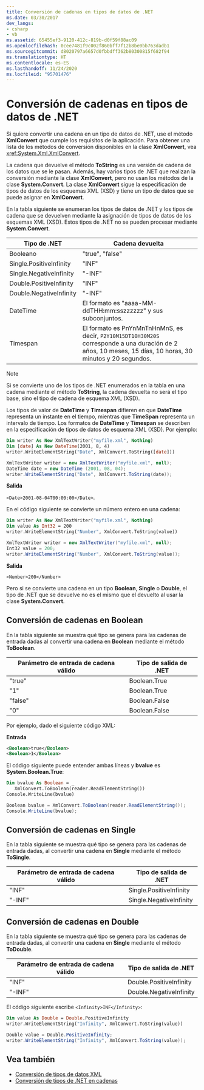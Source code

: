 ```yaml
---
title: Conversión de cadenas en tipos de datos de .NET
ms.date: 03/30/2017
dev_langs:
- csharp
- vb
ms.assetid: 65455ef3-9120-412c-819b-d0f59f88ac09
ms.openlocfilehash: 0cee7481f9c002f860bff7f12b8be0bb763dadb1
ms.sourcegitcommit: d8020797a6657d0fbbdff362b80300815f682f94
ms.translationtype: HT
ms.contentlocale: es-ES
ms.lasthandoff: 11/24/2020
ms.locfileid: "95701476"
---
```

# <a name="convert-strings-to-net-data-types"></a>Conversión de cadenas en tipos de datos de .NET

Si quiere convertir una cadena en un tipo de datos de .NET, use el método **XmlConvert** que cumple los requisitos de la aplicación. Para obtener una lista de los métodos de conversión disponibles en la clase **XmlConvert**, vea <xref:System.Xml.XmlConvert>.  
  
 La cadena que devuelve el método **ToString** es una versión de cadena de los datos que se le pasan. Además, hay varios tipos de .NET que realizan la conversión mediante la clase **XmlConvert**, pero no usan los métodos de la clase **System.Convert**. La clase **XmlConvert** sigue la especificación de tipos de datos de los esquemas XML (XSD) y tiene un tipo de datos que se puede asignar en **XmlConvert**.  
  
 En la tabla siguiente se enumeran los tipos de datos de .NET y los tipos de cadena que se devuelven mediante la asignación de tipos de datos de los esquemas XML (XSD). Estos tipos de .NET no se pueden procesar mediante **System.Convert**.  
  
|Tipo de .NET|Cadena devuelta|  
|-------------------------|---------------------|  
|Booleano|"true", "false"|  
|Single.PositiveInfinity|"INF"|  
|Single.NegativeInfinity|"-INF"|  
|Double.PositiveInfinity|"INF"|  
|Double.NegativeInfinity|"-INF"|  
|DateTime|El formato es "aaaa-MM-ddTHH:mm:sszzzzzz" y sus subconjuntos.|  
|Timespan|El formato es PnYnMnTnHnMnS, es decir, `P2Y10M15DT10H30M20S` corresponde a una duración de 2 años, 10 meses, 15 días, 10 horas, 30 minutos y 20 segundos.|  
  
> [!NOTE]
> Si se convierte uno de los tipos de .NET enumerados en la tabla en una cadena mediante el método **ToString**, la cadena devuelta no será el tipo base, sino el tipo de cadena de esquema XML (XSD).  
  
 Los tipos de valor de **DateTime** y **Timespan** difieren en que **DateTime** representa un instante en el tiempo, mientras que **TimeSpan** representa un intervalo de tiempo. Los formatos de **DateTime** y **Timespan** se describen en la especificación de tipos de datos de esquema XML (XSD). Por ejemplo:  
  
```vb  
Dim writer As New XmlTextWriter("myfile.xml", Nothing)  
Dim [date] As New DateTime(2001, 8, 4)  
writer.WriteElementString("Date", XmlConvert.ToString([date]))  
```  
  
```csharp  
XmlTextWriter writer = new XmlTextWriter("myfile.xml", null);  
DateTime date = new DateTime (2001, 08, 04);  
writer.WriteElementString("Date", XmlConvert.ToString(date));  
```  
  
 **Salida**  
  
 `<Date>2001-08-04T00:00:00</Date>`.  
  
 En el código siguiente se convierte un número entero en una cadena:  
  
```vb  
Dim writer As New XmlTextWriter("myfile.xml", Nothing)  
Dim value As Int32 = 200  
writer.WriteElementString("Number", XmlConvert.ToString(value))  
```  
  
```csharp  
XmlTextWriter writer = new XmlTextWriter("myfile.xml", null);  
Int32 value = 200;  
writer.WriteElementString("Number", XmlConvert.ToString(value));  
```  
  
 **Salida**  
  
 `<Number>200</Number>`  
  
 Pero si se convierte una cadena en un tipo **Boolean**, **Single** o **Double**, el tipo de .NET que se devuelve no es el mismo que el devuelto al usar la clase **System.Convert**.  
  
## <a name="string-to-boolean"></a>Conversión de cadenas en Boolean  

 En la tabla siguiente se muestra qué tipo se genera para las cadenas de entrada dadas al convertir una cadena en **Boolean** mediante el método **ToBoolean**.  
  
|Parámetro de entrada de cadena válido|Tipo de salida de .NET|  
|----------------------------------|--------------------------------|  
|"true"|Boolean.True|  
|"1"|Boolean.True|  
|"false"|Boolean.False|  
|"0"|Boolean.False|  
  
 Por ejemplo, dado el siguiente código XML:  
  
 **Entrada**  
  
```xml  
<Boolean>true</Boolean>  
<Boolean>1</Boolean>
```  
  
 El código siguiente puede entender ambas líneas y **bvalue** es **System.Boolean.True**:  
  
```vb  
Dim bvalue As Boolean = _  
   XmlConvert.ToBoolean(reader.ReadElementString())  
Console.WriteLine(bvalue)  
```  
  
```csharp  
Boolean bvalue = XmlConvert.ToBoolean(reader.ReadElementString());  
Console.WriteLine(bvalue);  
```  
  
## <a name="string-to-single"></a>Conversión de cadenas en Single  

 En la tabla siguiente se muestra qué tipo se genera para las cadenas de entrada dadas, al convertir una cadena en **Single** mediante el método **ToSingle**.  
  
|Parámetro de entrada de cadena válido|Tipo de salida de .NET|  
|----------------------------------|--------------------------------|  
|"INF"|Single.PositiveInfinity|  
|"-INF"|Single.NegativeInfinity|  
  
## <a name="string-to-double"></a>Conversión de cadenas en Double  

 En la tabla siguiente se muestra qué tipo se genera para las cadenas de entrada dadas, al convertir una cadena en **Single** mediante el método **ToDouble**.  
  
|Parámetro de entrada de cadena válido|Tipo de salida de .NET|  
|----------------------------------|--------------------------------|  
|"INF"|Double.PositiveInfinity|  
|"-INF"|Double.NegativeInfinity|  
  
 El código siguiente escribe `<Infinity>INF</Infinity>`:  
  
```vb  
Dim value As Double = Double.PositiveInfinity  
writer.WriteElementString("Infinity", XmlConvert.ToString(value))  
```  
  
```csharp  
Double value = Double.PositiveInfinity;  
writer.WriteElementString("Infinity", XmlConvert.ToString(value));  
```  
  
## <a name="see-also"></a>Vea también

- [Conversión de tipos de datos XML](conversion-of-xml-data-types.md)
- [Conversión de tipos de .NET en cadenas](converting-dotnet-types-to-strings.md)
